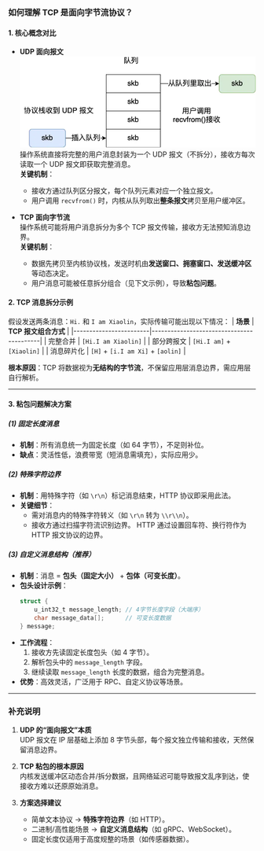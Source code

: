 
### 如何理解 TCP 是面向字节流协议？

#### **1. 核心概念对比**
- **UDP 面向报文**  
![alt text](../Image/UDP报文队列.png)
  操作系统直接将完整的用户消息封装为一个 UDP 报文（不拆分），接收方每次读取一个 UDP 报文即获取完整消息。  
  **关键机制**：  
  - 接收方通过队列区分报文，每个队列元素对应一个独立报文。
  - 用户调用 `recvfrom()` 时，内核从队列取出**整条报文**拷贝至用户缓冲区。

- **TCP 面向字节流**  
  操作系统可能将用户消息拆分为多个 TCP 报文传输，接收方无法预知消息边界。  
  **关键机制**：  
  - 数据先拷贝至内核协议栈，发送时机由**发送窗口、拥塞窗口、发送缓冲区**等动态决定。
  - 用户消息可能被任意拆分组合（见下文示例），导致**粘包问题**。


#### **2. TCP 消息拆分示例**
假设发送两条消息：`Hi.` 和 `I am Xiaolin`，实际传输可能出现以下情况：
| **场景**               | **TCP 报文组合方式**                     |
|------------------------|------------------------------------------|
| 完整合并               | `[Hi.I am Xiaolin]`                      |
| 部分跨报文             | `[Hi.I am]` + `[Xiaolin]`                |
| 消息碎片化             | `[H]` + `[i.I am Xi]` + `[aolin]`        |

**根本原因**：TCP 将数据视为**无结构的字节流**，不保留应用层消息边界，需应用层自行解析。

---

#### **3. 粘包问题解决方案**
##### **(1) 固定长度消息**
- **机制**：所有消息统一为固定长度（如 64 字节），不足则补位。  
- **缺点**：灵活性低，浪费带宽（短消息需填充），实际应用少。

##### **(2) 特殊字符边界**
- **机制**：用特殊字符（如 `\r\n`）标记消息结束，HTTP 协议即采用此法。  
- **关键细节**：  
  - 需对消息内的特殊字符转义（如 `\r\n` 转为 `\\r\\n`）。  
  - 接收方通过扫描字符流识别边界。
HTTP 通过设置回车符、换行符作为 HTTP 报文协议的边界。
##### **(3) 自定义消息结构（推荐）**
- **机制**：消息 = **包头（固定大小）** + **包体（可变长度）**。  
- **包头设计示例**：  
  ```c
  struct {
      u_int32_t message_length; // 4字节长度字段（大端序）
      char message_data[];      // 可变长度数据
  } message;
  ```
- **工作流程**：  
  1. 接收方先读固定长度包头（如 4 字节）。  
  2. 解析包头中的 `message_length` 字段。  
  3. 继续读取 `message_length` 长度的数据，组合为完整消息。  
- **优势**：高效灵活，广泛用于 RPC、自定义协议等场景。

---

### 补充说明
1. **UDP 的“面向报文”本质**  
   UDP 报文在 IP 层基础上添加 8 字节头部，每个报文独立传输和接收，天然保留消息边界。

2. **TCP 粘包的根本原因**  
   内核发送缓冲区动态合并/拆分数据，且网络延迟可能导致报文乱序到达，使接收方难以还原原始消息。

3. **方案选择建议**  
   - 简单文本协议 → **特殊字符边界**（如 HTTP）。  
   - 二进制/高性能场景 → **自定义消息结构**（如 gRPC、WebSocket）。  
   - 固定长度仅适用于高度规整的场景（如传感器数据）。